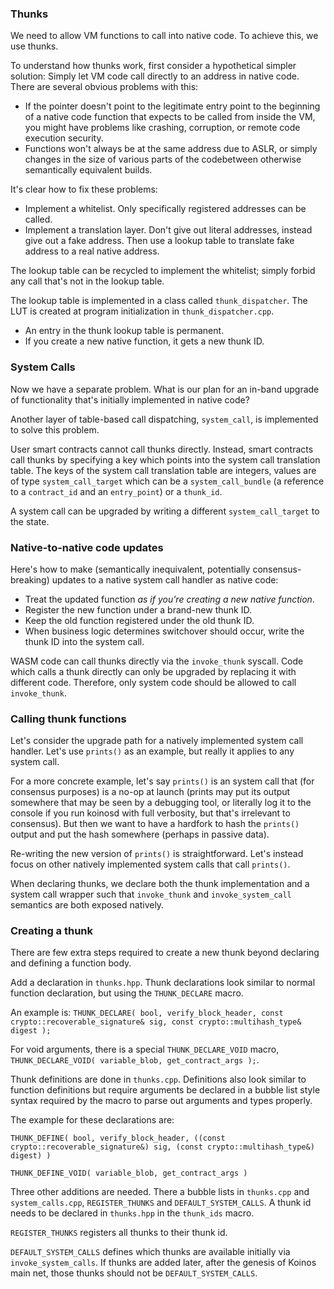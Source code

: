 ### Thunks

We need to allow VM functions to call into native code. To achieve this, we use thunks.

To understand how thunks work, first consider a hypothetical simpler solution: Simply let VM code call directly to an address in native code. There are several obvious problems with this:

- If the pointer doesn't point to the legitimate entry point to the beginning of a native code function that expects to be called from inside the VM, you might have problems like crashing, corruption, or remote code execution security.
- Functions won't always be at the same address due to ASLR, or simply changes in the size of various parts of the codebetween otherwise semantically equivalent builds.

It's clear how to fix these problems:

- Implement a whitelist. Only specifically registered addresses can be called.
- Implement a translation layer. Don't give out literal addresses, instead give out a fake address. Then use a lookup table to translate fake address to a real native address.

The lookup table can be recycled to implement the whitelist; simply forbid any call that's not in the lookup table.

The lookup table is implemented in a class called `thunk_dispatcher`. The LUT is created at program initialization in `thunk_dispatcher.cpp`.

- An entry in the thunk lookup table is permanent.
- If you create a new native function, it gets a new thunk ID.

### System Calls

Now we have a separate problem. What is our plan for an in-band upgrade of functionality that's initially implemented in native code?

Another layer of table-based call dispatching, `system_call`, is implemented to solve this problem.

User smart contracts cannot call thunks directly. Instead, smart contracts call thunks by specifying a key which points into the system call translation table. The keys of the system call translation table are integers, values are of type `system_call_target` which can be a `system_call_bundle` (a reference to a `contract_id` and an `entry_point`) or a `thunk_id`.

A system call can be upgraded by writing a different `system_call_target` to the state.

### Native-to-native code updates

Here's how to make (semantically inequivalent, potentially consensus-breaking) updates to a native system call handler as native code:

- Treat the updated function *as if you're creating a new native function*.
- Register the new function under a brand-new thunk ID.
- Keep the old function registered under the old thunk ID.
- When business logic determines switchover should occur, write the thunk ID into the system call.

WASM code can call thunks directly via the `invoke_thunk` syscall. Code which calls a thunk directly can only be upgraded by replacing it with different code. Therefore, only system code should be allowed to call `invoke_thunk`.

### Calling thunk functions

Let's consider the upgrade path for a natively implemented system call handler. Let's use `prints()` as an example, but really it applies to any system call.

For a more concrete example, let's say `prints()` is an system call that (for consensus purposes) is a no-op at launch (prints may put its output somewhere that may be seen by a debugging tool, or literally log it to the console if you run koinosd with full verbosity, but that's irrelevant to consensus). But then we want to have a hardfork to hash the `prints()` output and put the hash somewhere (perhaps in passive data).

Re-writing the new version of `prints()` is straightforward. Let's instead focus on other natively implemented system calls that call `prints()`.

When declaring thunks, we declare both the thunk implementation and a system call wrapper such that `invoke_thunk` and `invoke_system_call` semantics are both exposed natively.

### Creating a thunk

There are few extra steps required to create a new thunk beyond declaring and defining a function body.

Add a declaration in `thunks.hpp`. Thunk declarations look similar to normal function declaration, but using the `THUNK_DECLARE` macro.

An example is: `THUNK_DECLARE( bool, verify_block_header, const crypto::recoverable_signature& sig, const crypto::multihash_type& digest );`

For void arguments, there is a special `THUNK_DECLARE_VOID` macro, `THUNK_DECLARE_VOID( variable_blob, get_contract_args );`.

Thunk definitions are done in `thunks.cpp`. Definitions also look similar to function definitions but require arguments be declared in a bubble list style syntax required by the macro to parse out arguments and types properly.

The example for these declarations are:

`THUNK_DEFINE( bool, verify_block_header, ((const crypto::recoverable_signature&) sig, (const crypto::multihash_type&) digest) )`

`THUNK_DEFINE_VOID( variable_blob, get_contract_args )`

Three other additions are needed. There a bubble lists in `thunks.cpp` and `system_calls.cpp`, `REGISTER_THUNKS` and `DEFAULT_SYSTEM_CALLS`. A thunk id needs to be declared in `thunks.hpp` in the `thunk_ids` macro.

`REGISTER_THUNKS` registers all thunks to their thunk id.

`DEFAULT_SYSTEM_CALLS` defines which thunks are available initially via `invoke_system_calls`. If thunks are added later, after the genesis of Koinos main net, those thunks should not be `DEFAULT_SYSTEM_CALLS`.
